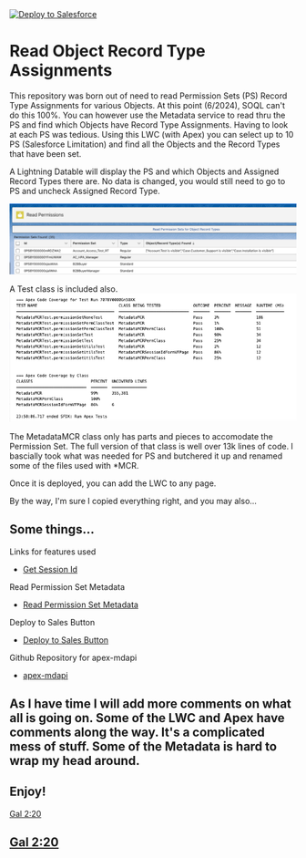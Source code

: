 <a href="https://githubsfdeploy.herokuapp.com?owner=mcrdjr&repo=ReadPermSetObjectRecordTypes">
  <img alt="Deploy to Salesforce"
       src="https://raw.githubusercontent.com/afawcett/githubsfdeploy/master/deploy.png">
</a>
 
# Read Object Record Type Assignments
This repository was born out of need to read Permission Sets (PS) Record Type Assignments for various Objects. At this point (6/2024), SOQL can't do this 100%. You can however use the Metadata service to read thru the PS and find which Objects have Record Type Assignments. Having to look at each PS was tedious. Using this LWC (with Apex) you can select up to 10 PS (Salesforce Limitation) and find all the Objects and the Record Types that have been set.

A Lightning Datable will display the PS and which Objects and Assigned Record Types there are. No data is changed, you would still need to go to PS and uncheck Assigned Record Type.

![What is Looks like](ReadPermissionSet.png)

A Test class is included also. 
![Code Coverage](ReadPermissionSetCodeCoverage.png)

The MetadataMCR class only has parts and pieces to accomodate the Permission Set. The full version of that class is well over 13k lines of code. I bascially took what was needed for PS and butchered it up and renamed some of the files used with *MCR.

Once it is deployed, you can add the LWC to any page.

By the way, I'm sure I copied everything right, and you may also...

## Some things...

Links for features used
- [Get Session Id](https://salesforce.stackexchange.com/questions/411712/not-able-to-call-metadata-api-service-from-lwc-controller-using-apex-class)

Read Permission Set Metadata 
- [Read Permission Set Metadata](https://salesforce.stackexchange.com/questions/362049/pull-record-types-per-permission-set-through-metadata-api)

Deploy to Sales Button 
- [Deploy to Sales Button](https://andyinthecloud.com/2014/09/27/the-new-github-deploy-to-salesforce-tool-button/)

Github Repository for apex-mdapi
- [apex-mdapi](https://github.com/certinia/apex-mdapi)

## As I have time I will add more comments on what all is going on. Some of the LWC and Apex have comments along the way. It's a complicated mess of stuff. Some of the Metadata is hard to wrap my head around.

## Enjoy!

<a href="https://kjvgalatians220.com/" target="_blank">Gal 2:20
</a>

## [Gal 2:20](https://kjvgalatians220.com/)



